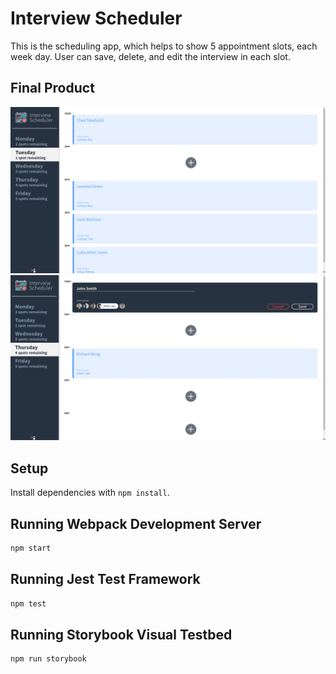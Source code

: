 # Interview Scheduler

This is the scheduling app, which helps to show 5 appointment slots, each week day. User can save, delete, and edit the interview in each slot.

## Final Product

!["Screenshot showing list of appointments"](https://github.com/vtranduc/scheduler/blob/master/docs/Showing_scheduled_appointments.png)
!["The field where user can add or edit appointment"](https://github.com/vtranduc/scheduler/blob/master/docs/Saving.png)

## Setup

Install dependencies with `npm install`.

## Running Webpack Development Server

```sh
npm start
```

## Running Jest Test Framework

```sh
npm test
```

## Running Storybook Visual Testbed

```sh
npm run storybook
```
